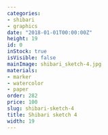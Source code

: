 ```yaml
---
categories:
- shibari
- graphics
date: "2018-01-01T00:00:00Z"
height: 19
id: 0
inStock: true
isVisible: false
mainImage: shibari_sketch-4.jpg
materials:
- marker
- watercolor
- paper
order: 282
price: 100
slug: shibari-sketch-4
title: Shibari sketch 4
width: 19
---
```


